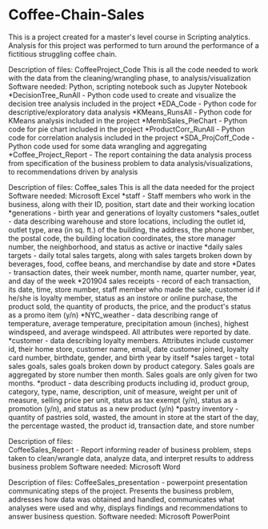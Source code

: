 # Coffee-Chain-Sales
This is a project created for a master's level course in Scripting analytics.  
Analysis for this project was performed to turn around the performance of a fictitious struggling coffee chain. 

Description of files: CoffeeProject_Code
This is all the code needed to work with the data from the cleaning/wrangling phase, to analysis/visualization
Software needed: Python, scripting notebook such as Jupyter Notebook 
*DecisionTree_RunAll - Python code used to create and visualize the decision tree analysis included in the project
*EDA_Code - Python code for descriptive/exploratory data analysis
*KMeans_RunsAll - Python code for KMeans analysis included in the project
*MembSales_PieChart - Python code for pie chart included in the project
*ProductCorr_RunAll - Python code for correlation analysis included in the project
*SDA_ProjCoff_Code - Python code used for some data wrangling and aggregating
*Coffee_Project_Report - The report containing the data analysis process from specification of the business problem to data analysis/visualizations, to recommendations driven by analysis

Description of files: Coffee_sales
This is all the data needed for the project
Software needed:  Microsoft Excel
*staff - Staff members who work in the business, along with their ID, position, start date and their working location
*generations - birth year and generations of loyalty customers
*sales_outlet - data describing warehouse and store locations, including the outlet id, outlet type, area (in sq. ft.) of the building, the address, the phone number, the postal code, the building location coordinates, the store manager number, the neighborhood, and status as active or inactive
*daily sales targets - daily total sales targets, along with sales targets broken down by beverages, food, coffee beans, and merchandise by date and store
*Dates - transaction dates, their week number, month name, quarter number, year, and day of the week
*201904 sales receipts - record of each transaction, its date, time, store number, staff member who made the sale, customer id if he/she is loyalty member, status as an instore or online purchase, the product sold, the quantity of products, the price, and the product's status as a promo item (y/n)
*NYC_weather - data describing range of temperature, average temperature, precipitation amoun (inches), highest windspeed, and average windspeed.  All attributes were reported by date.
*customer - data describing loyalty members. Attributes include customer id, their home store, customer name, email, date customer joined, loyalty card number, birthdate, gender, and birth year by itself
*sales target - total sales goals, sales goals broken down by product category.  Sales goals are aggregated by store number then month.  Sales goals are only given for two months.
*product - data describing products including id, product group, category, type, name, description, unit of measure, weight per unit of measure, selling price per unit, status as tax exempt (y/n), status as a promotion (y/n), and status as a new product (y/n)
*pastry inventory - quantity of pastries sold, wasted, the amount in store at the start of the day, the percentage wasted, the product id, transaction date, and store number

Description of files:  
CoffeeSales_Report - Report informing reader of business problem, steps taken to clean/wrangle data, analyze data, and interpret results to address business problem
Software needed: Microsoft Word

Description of files:
CoffeeSales_presentation - powerpoint presentation communicating steps of the project.  Presents the business problem, addresses how data was obtained and handled, communicates what analyses were used and why, displays findings and recommendations to answer business question.
Software needed:  Microsoft PowerPoint
